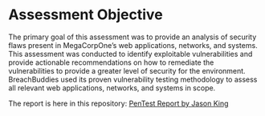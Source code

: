 # Assessment Objective
The primary goal of this assessment was to provide an analysis of security flaws present in MegaCorpOne’s web applications, networks, and systems. This assessment was conducted to identify exploitable vulnerabilities and provide actionable recommendations on how to remediate the vulnerabilities to provide a greater level of security for the environment.
BreachBuddies used its proven vulnerability testing methodology to assess all relevant web applications, networks, and systems in scope.

The report is here in this repository: <a href="https://github.com/HTR2A/SYD-UNI-CyberSec-Bootcamp/blob/main/16%20-%2017%20Penetration%20Testing%20(Linux%20%26%20Windows)/PenTest%20Report_Jason%20King.pdf">PenTest Report by Jason King</a>


